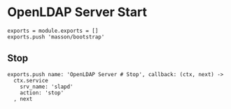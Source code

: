 
# OpenLDAP Server Start

    exports = module.exports = []
    exports.push 'masson/bootstrap'

## Stop

    exports.push name: 'OpenLDAP Server # Stop', callback: (ctx, next) ->
      ctx.service
        srv_name: 'slapd'
        action: 'stop'
      , next